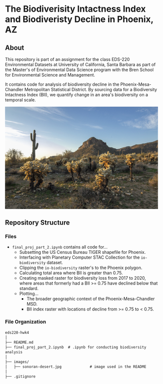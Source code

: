 # The Biodiverisity Intactness Index and Biodiveristy Decline in Phoenix, AZ

## About
This repository is part of an assignment for the class EDS-220 Environmental Datasets at University of California, Santa Barbara as part of the Master's of Environmental Data Science program with the Bren School for Environmental Science and Management. 

It contains code for analysis of biodiversity decline in the Phoenix-Mesa-Chandler Metropolitan Statistical District. By sourcing data for a Biodiversity Intactness Index (BII), we quantify change in an area's biodiversity on a temporal scale. 

![Chollas and Saguaros](/images/sonoran-desert.jpg "Sonoran landscape with Chollas and Saguaros.")

## Repository Structure
### Files
* `final_proj_part_2.ipynb` contains all code for...
    + Subsetting the US Census Bureau TIGER shapefile for Phoenix.
    + Interfacing with Planetary Computer STAC Collection for the `io-biodiversity` dataset.
    + Clipping the `io-biodiversity` raster's to the Phoenix polygon.
    + Calculating total area where BII is greater than 0.75.
    + Creating masked raster for biodiversity loss from 2017 to 2020, where areas that formerly had a BII >= 0.75 have declined below that standard.
    + Plotting...
        - The broader geographic context of the Phoenix-Mesa-Chandler MSD.
        - BII index raster with locations of decline from >= 0.75 to < 0.75.


### File Organization

```
eds220-hwk4
│
├── README.md                     
├── final_proj_part_2.ipynb  # .ipynb for conducting biodiversity analysis
│
├── images/                       
│   ├── sonoran-desert.jpg             # image used in the README
│
├── .gitignore 
```